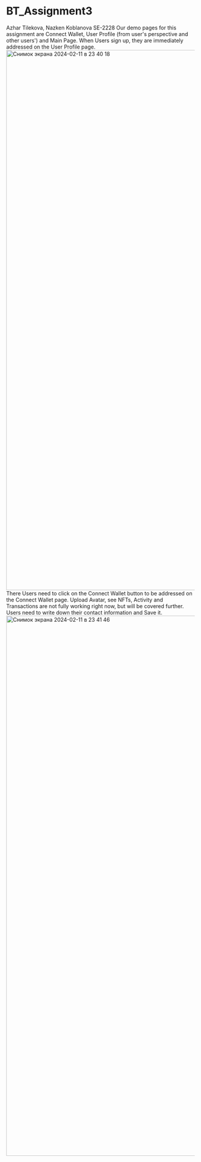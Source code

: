 # BT_Assignment3
Azhar Tilekova, Nazken Koblanova SE-2228
Our demo pages for this assignment are Connect Wallet, User Profile (from user's perspective and other users') and Main Page. 
When Users sign up, they are immediately addressed on the User Profile page. 
<img width="1440" alt="Снимок экрана 2024-02-11 в 23 40 18" src="https://github.com/Nazken04/BT_Assignment3/assets/71633984/f99a3757-5e5e-485d-9dd9-fc54266f386d">
There Users need to click on the Connect Wallet button to be addressed on the Connect Wallet page. 
Upload Avatar, see NFTs, Activity and Transactions are not fully working right now, but will be covered further. 
Users need to write down their contact information and Save it. 
<img width="1440" alt="Снимок экрана 2024-02-11 в 23 41 46" src="https://github.com/Nazken04/BT_Assignment3/assets/71633984/46da11ef-8c65-4d9a-953b-dbb612a2ba13">
